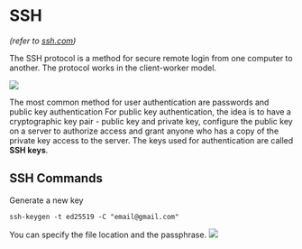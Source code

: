 # SSH
*(refer to [ssh.com](https://www.ssh.com/academy/ssh/protocol))*

The SSH protocol is a method for secure remote login from one computer to another. The protocol works in the client-worker model.

![](https://www.ssh.com/hubfs/Imported_Blog_Media/SSH_simplified_protocol_diagram-2.png)

The most common method for user authentication are passwords and public key authentication For public key authentication, the idea is to have a cryptographic key pair - public key and private key, configure the public key on a server to authorize access and grant anyone who has a copy of the private key access to the server. The keys used for authentication are called **SSH keys**.

## SSH Commands
Generate a new key
``` shell
ssh-keygen -t ed25519 -C "email@gmail.com"
```
You can specify the file location and the passphrase.
![](https://i.imgur.com/bRVH2JX.png)
